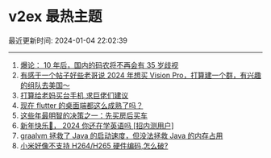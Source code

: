 # v2ex 最热主题

最近更新时间: 2024-01-04 22:02:39

--- 
1. [爆论： 10 年后，国内的码农将不再会有 35 岁歧视](https://www.v2ex.com/t/1005658) 
2. [有感于一个帖子好些老哥说 2024 年想买 Vision Pro，打算建一个群，有兴趣的组队去美国～](https://www.v2ex.com/t/1005671) 
3. [打算给老妈买台手机,求巨佬们建议](https://www.v2ex.com/t/1005683) 
4. [现在 flutter 的桌面端都这么成熟了吗？](https://www.v2ex.com/t/1005711) 
5. [这些年最明智的决策之一：先买房后买车](https://www.v2ex.com/t/1005799) 
6. [新年快乐🎉， 2024 你还在学英语吗 [招内测用户]](https://www.v2ex.com/t/1005693) 
7. [graalvm 拯救了 Java 的启动速度，但没法拯救 Java 的内存占用](https://www.v2ex.com/t/1005841) 
8. [小米好像不支持 H264/H265 硬件编码,怎么破?](https://www.v2ex.com/t/1005704) 
